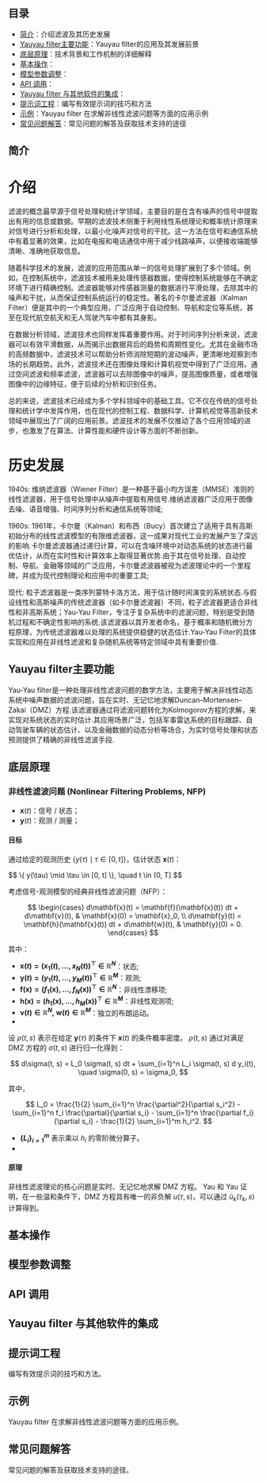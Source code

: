## 目录

- [ 简介](#简介)：介绍滤波及其历史发展
- [Yauyau filter主要功能](#Yauyau-filter主要功能)：Yauyau filter的应用及其发展前景
- [底层原理](#底层原理)：技术背景和工作机制的详细解释
- [基本操作](#基本操作)：
- [模型参数调整](#模型参数调整)：
- [API 调用](#api-调用)：
- [Yauyau filter 与其他软件的集成](#Yauyau-filte-与其他软件的集成)：
- [提示词工程](#提示词工程)：编写有效提示词的技巧和方法
- [示例](#示例)：Yauyau filter 在求解非线性滤波问题等方面的应用示例
- [常见问题解答](#常见问题解答)：常见问题的解答及获取技术支持的途径

##  简介
# 介绍
滤波的概念最早源于信号处理和统计学领域，主要目的是在含有噪声的信号中提取出有用的信息或数据。早期的滤波技术侧重于利用线性系统理论和概率统计原理来对信号进行分析和处理，以最小化噪声对信号的干扰。这一方法在信号和通信系统中有着显著的效果，比如在电报和电话通信中用于减少线路噪声，以便接收端能够清晰、准确地获取信息。

随着科学技术的发展，滤波的应用范围从单一的信号处理扩展到了多个领域。例如，在控制系统中，滤波技术被用来处理传感器数据，使得控制系统能够在不确定环境下进行精确控制。滤波器能够对传感器测量的数据进行平滑处理，去除其中的噪声和干扰，从而保证控制系统运行的稳定性。著名的卡尔曼滤波器（Kalman Filter）便是其中的一个典型应用，广泛应用于自动控制、导航和定位等系统，甚至在现代航空航天和无人驾驶汽车中都有其身影。

在数据分析领域，滤波技术也同样发挥着重要作用。对于时间序列分析来说，滤波器可以有效平滑数据，从而揭示出数据背后的趋势和周期性变化。尤其在金融市场的高频数据中，滤波技术可以帮助分析师消除短期的波动噪声，更清晰地观察到市场的长期趋势。此外，滤波技术还在图像处理和计算机视觉中得到了广泛应用。通过空间滤波和频率滤波，滤波器可以去除图像中的噪声，提高图像质量，或者增强图像中的边缘特征，便于后续的分析和识别任务。

总的来说，滤波技术已经成为多个学科领域中的基础工具。它不仅在传统的信号处理和统计学中发挥作用，也在现代的控制工程、数据科学、计算机视觉等高新技术领域中展现出了广阔的应用前景。滤波技术的发展不仅推动了各个应用领域的进步，也激发了在算法、计算性能和硬件设计等方面的不断创新。
# 历史发展
1940s: 
维纳滤波器（Wiener Filter）是一种基于最小均方误差（MMSE）准则的线性滤波器，用于信号处理中从噪声中提取有用信号.维纳滤波器广泛应用于图像去噪、语音增强、时间序列分析和通信系统等领域; 

1960s: 
 1961年，卡尔曼（Kalman）和布西（Bucy）首次建立了适用于具有高斯初始分布的线性滤波模型的有限维滤波器，这一成果对现代工业的发展产生了深远的影响.卡尔曼滤波器通过递归计算，可以在含噪环境中对动态系统的状态进行最优估计，从而在实时性和计算效率上取得显著优势.由于其在信号处理、自动控制、导航、金融等领域的广泛应用，卡尔曼滤波器被视为滤波理论中的一个里程碑，并成为现代控制理论和应用中的重要工具;

现代: 
  粒子滤波器是一类序列蒙特卡洛方法，用于估计随时间演变的系统状态.与假设线性和高斯噪声的传统滤波器（如卡尔曼滤波器）不同，粒子滤波器更适合非线性和非高斯系统；Yau-Yau Filter，专注于复杂系统中的滤波问题，特别是受到随机过程和不确定性影响的系统.该滤波器以其开发者命名，基于概率和随机微分方程原理，为传统滤波器难以处理的系统提供稳健的状态估计.Yau-Yau Filter的具体实现和应用在非线性滤波和复杂随机系统等特定领域中具有重要价值.
## Yauyau filter主要功能
Yau-Yau filter是一种处理非线性滤波问题的数学方法，主要用于解决非线性动态系统中噪声数据的滤波问题，旨在实时、无记忆地求解Duncan–Mortensen–Zakai（DMZ）方程.该滤波器通过将滤波问题转化为Kolmogorov方程的求解，来实现对系统状态的实时估计.其应用场景广泛，包括军事雷达系统的目标跟踪、自动驾驶车辆的状态估计、以及金融数据的动态分析等场合，为实时信号处理和状态预测提供了精确的非线性滤波手段.
## 底层原理
### 非线性滤波问题 (Nonlinear Filtering Problems, NFP)

- $\mathbf{x}(t)$：信号 / 状态；
- $\mathbf{y}(t)$：观测 / 测量；

#### 目标
通过给定的观测历史 $\{ y(\tau) \mid \tau \in [0, t] \}$，估计状态 $\mathbf{x}(t)$：

<p>
$$
\{ y(\tau) \mid \tau \in [0, t] \}, \quad t \in (0, T]
$$
</p>

考虑信号-观测模型的经典非线性滤波问题（NFP）：

$$
\begin{cases}
    d\mathbf{x}(t) = \mathbf{f}(\mathbf{x}(t)) dt + d\mathbf{v}(t), & \mathbf{x}(0) = \mathbf{x}_0, \\
    d\mathbf{y}(t) = \mathbf{h}(\mathbf{x}(t)) dt + d\mathbf{w}(t), & \mathbf{y}(0) = 0.
\end{cases}
$$

其中：

- **$\mathbf{x}(t) = (x_1(t), \dots, x_N(t))^\top \in \mathbb{R}^N$**：状态;
- **$\mathbf{y}(t) = (y_1(t), \dots, y_M(t))^\top \in \mathbb{R}^M$**：观测;
- **$\mathbf{f}(\mathbf{x}) = (f_1(\mathbf{x}), \dots, f_N(\mathbf{x}))^\top \in \mathbb{R}^N$**：非线性漂移项;
- **$\mathbf{h}(\mathbf{x}) = (h_1(\mathbf{x}), \dots, h_M(\mathbf{x}))^\top \in \mathbb{R}^M$**：非线性观测项;
- **$\mathbf{v}(t) \in \mathbb{R}^N, \; \mathbf{w}(t) \in \mathbb{R}^M$**：独立的布朗运动。
- 
设 $\rho(t, s)$ 表示在给定 $\mathbf{y}(\tau)$ 的条件下 $\mathbf{x}(t)$ 的条件概率密度。 $\rho(t, s)$ 通过对满足 DMZ 方程的 $\sigma(t, s)$ 进行归一化得到：

$$
d\sigma(t, s) = L_0 \sigma(t, s) dt + \sum_{i=1}^n L_i \sigma(t, s) d y_i(t), \quad \sigma(0, s) = \sigma_0,
$$

其中，

$$
L_0 = \frac{1}{2} \sum_{i=1}^n \frac{\partial^2}{\partial s_i^2} - \sum_{i=1}^n f_i \frac{\partial}{\partial s_i} - \sum_{i=1}^n \frac{\partial f_i}{\partial s_i} - \frac{1}{2} \sum_{i=1}^m h_i^2.
$$

- **$\{ L_i \}_{i=1}^m$** 表示乘以 $h_i$ 的零阶微分算子。
- 
#### 原理
非线性滤波理论的核心问题是实时、无记忆地求解 DMZ 方程。
Yau 和 Yau 证明，在一些温和条件下，DMZ 方程具有唯一的非负解 $u(\tau, s)$，可以通过 $\tilde{u}_k(\tau_k, s)$ 计算得到。 

## 基本操作

## 模型参数调整

## API 调用

## Yauyau filter 与其他软件的集成

## 提示词工程
编写有效提示词的技巧和方法。

## 示例
Yauyau filter 在求解非线性滤波问题等方面的应用示例。

## 常见问题解答
常见问题的解答及获取技术支持的途径。

